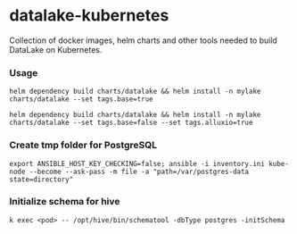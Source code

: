 # datalake-kubernetes

Collection of docker images, helm charts and other tools needed to build DataLake on Kubernetes.

### Usage

```
helm dependency build charts/datalake && helm install -n mylake charts/datalake --set tags.base=true

helm dependency build charts/datalake && helm install -n mylake charts/datalake --set tags.base=false --set tags.alluxio=true
```

### Create tmp folder for PostgreSQL
```
export ANSIBLE_HOST_KEY_CHECKING=false; ansible -i inventory.ini kube-node --become --ask-pass -m file -a "path=/var/postgres-data state=directory"
```

### Initialize schema for hive
```
k exec <pod> -- /opt/hive/bin/schematool -dbType postgres -initSchema
```